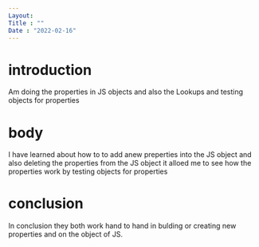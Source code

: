 ```yaml
---
Layout:
Title : ""
Date : "2022-02-16"
---
```


# introduction

Am doing the properties in JS objects and also the Lookups and testing objects for properties

# body

I have learned about how to to add anew preperties into the JS object and also deleting the properties from the JS object it alloed me to see how the properties work by testing objects for properties 
# conclusion

In conclusion they both work hand to hand in bulding or creating new properties and on the object of JS.  